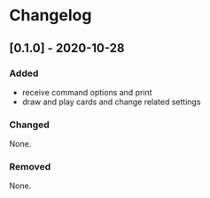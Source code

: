# Changelog

## [0.1.0] - 2020-10-28
### Added
 - receive command options and print
 - draw and play cards and change related settings
### Changed
None.
### Removed
None.